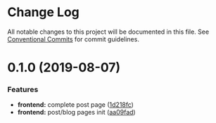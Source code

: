 # Change Log

All notable changes to this project will be documented in this file.
See [Conventional Commits](https://conventionalcommits.org) for commit guidelines.

# 0.1.0 (2019-08-07)


### Features

* **frontend:** complete post page ([1d218fc](https://github.com/epochcrysis/web/commit/1d218fc))
* **frontend:** post/blog pages init ([aa09fad](https://github.com/epochcrysis/web/commit/aa09fad))
